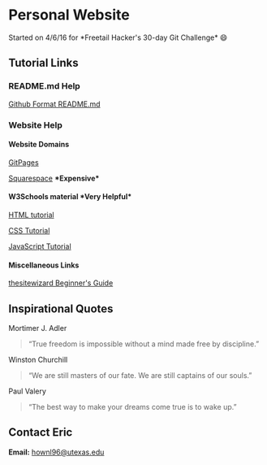 # Personal Website
Started on 4/6/16 for \*Freetail Hacker's 30-day Git Challenge\* :smile:

## Tutorial Links
### README.md Help
[Github Format README.md](https://help.github.com/articles/basic-writing-and-formatting-syntax/)

### Website Help

#### Website Domains
[GitPages](https://pages.github.com)

[Squarespace](https://www.squarespace.com/) **\*Expensive\***

#### W3Schools material \*Very Helpful\*
[HTML tutorial](http://www.w3schools.com/html/)

[CSS Tutorial](http://www.w3schools.com/css/)

[JavaScript Tutorial](http://www.w3schools.com/js/)

#### Miscellaneous Links
[thesitewizard Beginner's Guide](http://www.thesitewizard.com/gettingstarted/startwebsite.shtml)

## Inspirational Quotes
Mortimer J. Adler
> “True freedom is impossible without a mind made free by discipline.”

Winston Churchill
> “We are still masters of our fate. We are still captains of our souls.”

Paul Valery
> “The best way to make your dreams come true is to wake up.”

## Contact Eric
**Email:** hownl96@utexas.edu

